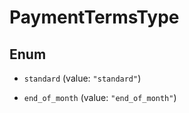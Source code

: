 # PaymentTermsType

## Enum


* `standard` (value: `"standard"`)

* `end_of_month` (value: `"end_of_month"`)


